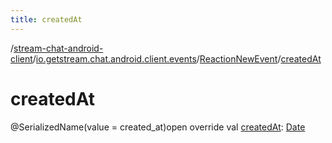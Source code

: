 ```yaml
---
title: createdAt
---
```

/[stream-chat-android-client](../../index.md)/[io.getstream.chat.android.client.events](../index.md)/[ReactionNewEvent](index.md)/[createdAt](createdAt.md)  
  
  
  
# createdAt  
@SerializedName(value = created_at)open override val [createdAt](createdAt.md): [Date](https://developer.android.com/reference/kotlin/java/util/Date.html)

